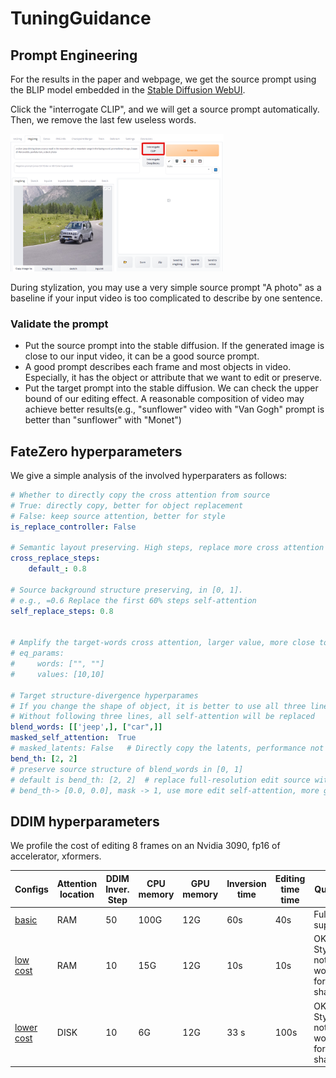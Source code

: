 # TuningGuidance

## Prompt Engineering
For the results in the paper and webpage, we get the source prompt using the BLIP model embedded in the [Stable Diffusion WebUI](https://github.com/AUTOMATIC1111/stable-diffusion-webui/).

Click the "interrogate CLIP", and we will get a source prompt automatically. Then, we remove the last few useless words.

<img src="../docs/blip.png" height="220px"/> 

During stylization, you may use a very simple source prompt "A photo" as a baseline if your input video is too complicated to describe by one sentence.

### Validate the prompt

- Put the source prompt into the stable diffusion. If the generated image is close to our input video, it can be a good source prompt.
- A good prompt describes each frame and most objects in video. Especially, it has the object or attribute that we want to edit or preserve.
- Put the target prompt into the stable diffusion. We can check the upper bound of our editing effect. A reasonable composition of video may achieve better results(e.g., "sunflower" video with "Van Gogh" prompt is better than "sunflower" with "Monet")






## FateZero hyperparameters
We give a simple analysis of the involved hyperparaters as follows:
``` yaml
# Whether to directly copy the cross attention from source 
# True: directly copy, better for object replacement
# False: keep source attention, better for style
is_replace_controller: False

# Semantic layout preserving. High steps, replace more cross attention to preserve semantic layout
cross_replace_steps: 
    default_: 0.8

# Source background structure preserving, in [0, 1]. 
# e.g., =0.6 Replace the first 60% steps self-attention
self_replace_steps: 0.8


# Amplify the target-words cross attention, larger value, more close to target
# eq_params: 
#     words: ["", ""]
#     values: [10,10] 

# Target structure-divergence hyperparames
# If you change the shape of object, it is better to use all three line; otherwise, no need.
# Without following three lines, all self-attention will be replaced
blend_words: [['jeep',], ["car",]] 
masked_self_attention:  True
# masked_latents: False   # Directly copy the latents, performance not so good in our case            
bend_th: [2, 2]
# preserve source structure of blend_words in [0, 1]
# default is bend_th: [2, 2]  # replace full-resolution edit source with self-attention 
# bend_th-> [0.0, 0.0], mask -> 1, use more edit self-attention, more generated shape, less source acttention
```

## DDIM hyperparameters

We profile the cost of editing 8 frames on an Nvidia 3090, fp16 of accelerator, xformers.

| Configs | Attention location | DDIM Inver. Step | CPU memory         | GPU memory        | Inversion time | Editing time time | Quality
|------------------|------------------  |------------------|------------------|------------------|------------------|----| ---- |
| [basic](../config/teaser/jeep_watercolor.yaml)  | RAM | 50  | 100G    | 12G  | 60s | 40s | Full support
| [low cost](../config/low_resource_teaser/jeep_watercolor_ddim_10_steps.yaml) | RAM | 10  | 15G    | 12G  | 10s | 10s | OK for Style, not work for shape
| [lower cost](../config/low_resource_teaser/jeep_watercolor_ddim_10_steps_disk_store.yaml) | DISK | 10  | 6G    | 12G  | 33 s | 100s | OK for Style, not work for shape